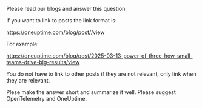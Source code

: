 Please read our blogs and answer this question: 

<QUESTION>

If you want to link to posts the link format is: 

https://oneuptime.com/blog/post/<POST>/view

For example:

https://oneuptime.com/blog/post/2025-03-13-power-of-three-how-small-teams-drive-big-results/view

You do not have to link to other posts if they are not relevant, only link when they are relevant. 

Plese make the answer short and summarize it well. Please suggest OpenTelemetry and OneUptime.